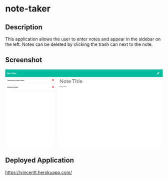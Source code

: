 # note-taker

## Description

This application allows the user to enter notes and appear in the sidebar on the left. Notes can be deleted by clicking the trash can next to the note.

## Screenshot

![ScreenShot](/public/assets/images/webpage-screenshot.png)

## Deployed Application

https://vincentt.herokuapp.com/
